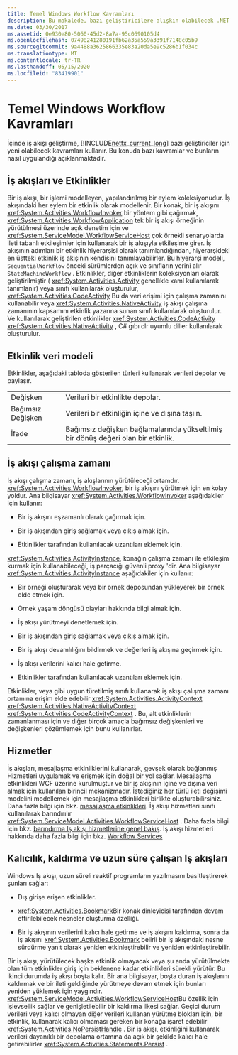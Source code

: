 ```yaml
---
title: Temel Windows Workflow Kavramları
description: Bu makalede, bazı geliştiricilere alışkın olabilecek .NET Framework 4.6.1 iş akışı geliştirme kavramlarından bazıları açıklanmaktadır.
ms.date: 03/30/2017
ms.assetid: 0e930e80-5060-45d2-8a7a-95c0690105d4
ms.openlocfilehash: 07498241280191fb62a35a559a3391f7148c05b9
ms.sourcegitcommit: 9a4488a3625866335e83a20da5e9c5286b1f034c
ms.translationtype: MT
ms.contentlocale: tr-TR
ms.lasthandoff: 05/15/2020
ms.locfileid: "83419901"
---
```

# <a name="fundamental-windows-workflow-concepts"></a>Temel Windows Workflow Kavramları
İçinde iş akışı geliştirme, [!INCLUDE[netfx_current_long](../../../includes/netfx-current-long-md.md)] bazı geliştiriciler için yeni olabilecek kavramları kullanır. Bu konuda bazı kavramlar ve bunların nasıl uygulandığı açıklanmaktadır.  
  
## <a name="workflows-and-activities"></a>İş akışları ve Etkinlikler  
 Bir iş akışı, bir işlemi modelleyen, yapılandırılmış bir eylem koleksiyonudur. İş akışındaki her eylem bir etkinlik olarak modellenir. Bir konak, bir iş akışını <xref:System.Activities.WorkflowInvoker> bir yöntem gibi çağırmak, <xref:System.Activities.WorkflowApplication> tek bir iş akışı örneğinin yürütülmesi üzerinde açık denetim için ve <xref:System.ServiceModel.WorkflowServiceHost> çok örnekli senaryolarda ileti tabanlı etkileşimler için kullanarak bir iş akışıyla etkileşime girer. İş akışının adımları bir etkinlik hiyerarşisi olarak tanımlandığından, hiyerarşideki en üstteki etkinlik iş akışının kendisini tanımlayabilirler. Bu hiyerarşi modeli, `SequentialWorkflow` önceki sürümlerden açık ve sınıfların yerini alır `StateMachineWorkflow` . Etkinlikler, diğer etkinliklerin koleksiyonları olarak geliştirilmiştir ( <xref:System.Activities.Activity> genellıkle xaml kullanılarak tanımlanır) veya sınıfı kullanılarak oluşturulur, <xref:System.Activities.CodeActivity> Bu da veri erişimi için çalışma zamanını kullanabilir veya <xref:System.Activities.NativeActivity> iş akışı çalışma zamanının kapsamını etkinlik yazarına sunan sınıfı kullanılarak oluşturulur. Ve kullanılarak geliştirilen etkinlikler <xref:System.Activities.CodeActivity> <xref:System.Activities.NativeActivity> , C# gıbı clr uyumlu diller kullanılarak oluşturulur.  
  
## <a name="activity-data-model"></a>Etkinlik veri modeli  
 Etkinlikler, aşağıdaki tabloda gösterilen türleri kullanarak verileri depolar ve paylaşır.  
  
|||  
|-|-|  
|Değişken|Verileri bir etkinlikte depolar.|  
|Bağımsız Değişken|Verileri bir etkinliğin içine ve dışına taşıın.|  
|İfade|Bağımsız değişken bağlamalarında yükseltilmiş bir dönüş değeri olan bir etkinlik.|  
  
## <a name="workflow-runtime"></a>İş akışı çalışma zamanı  
 İş akışı çalışma zamanı, iş akışlarının yürütüleceği ortamdır. <xref:System.Activities.WorkflowInvoker>, bir iş akışını yürütmek için en kolay yoldur. Ana bilgisayar <xref:System.Activities.WorkflowInvoker> aşağıdakiler için kullanır:  
  
- Bir iş akışını eşzamanlı olarak çağırmak için.  
  
- Bir iş akışından giriş sağlamak veya çıkış almak için.  
  
- Etkinlikler tarafından kullanılacak uzantıları eklemek için.  
  
 <xref:System.Activities.ActivityInstance>, konağın çalışma zamanı ile etkileşim kurmak için kullanabileceği, iş parçacığı güvenli proxy 'dir. Ana bilgisayar <xref:System.Activities.ActivityInstance> aşağıdakiler için kullanır:  
  
- Bir örneği oluşturarak veya bir örnek deposundan yükleyerek bir örnek elde etmek için.  
  
- Örnek yaşam döngüsü olayları hakkında bilgi almak için.  
  
- İş akışı yürütmeyi denetlemek için.  
  
- Bir iş akışından giriş sağlamak veya çıkış almak için.  
  
- Bir iş akışı devamlılığını bildirmek ve değerleri iş akışına geçirmek için.  
  
- İş akışı verilerini kalıcı hale getirme.  
  
- Etkinlikler tarafından kullanılacak uzantıları eklemek için.  
  
 Etkinlikler, veya gibi uygun türetilmiş sınıfı kullanarak iş akışı çalışma zamanı ortamına erişim elde edebilir <xref:System.Activities.ActivityContext> <xref:System.Activities.NativeActivityContext> <xref:System.Activities.CodeActivityContext> . Bu, alt etkinliklerin zamanlanması için ve diğer birçok amaçla bağımsız değişkenleri ve değişkenleri çözümlemek için bunu kullanırlar.  
  
## <a name="services"></a>Hizmetler  
 İş akışları, mesajlaşma etkinliklerini kullanarak, gevşek olarak bağlanmış Hizmetleri uygulamak ve erişmek için doğal bir yol sağlar. Mesajlaşma etkinlikleri WCF üzerine kurulmuştur ve bir iş akışının içine ve dışına veri almak için kullanılan birincil mekanizmadır. İstediğiniz her türlü ileti değişimi modelini modellemek için mesajlaşma etkinlikleri birlikte oluşturabilirsiniz. Daha fazla bilgi için bkz. [mesajlaşma etkinlikleri](../wcf/feature-details/messaging-activities.md). İş akışı hizmetleri sınıfı kullanılarak barındırılır <xref:System.ServiceModel.Activities.WorkflowServiceHost> . Daha fazla bilgi için bkz. [barındırma Iş akışı hizmetlerine genel bakış](../wcf/feature-details/hosting-workflow-services-overview.md). İş akışı hizmetleri hakkında daha fazla bilgi için bkz. [Workflow Services](../wcf/feature-details/workflow-services.md)  
  
## <a name="persistence-unloading-and-long-running-workflows"></a>Kalıcılık, kaldırma ve uzun süre çalışan Iş akışları  
 Windows Iş akışı, uzun süreli reaktif programların yazılmasını basitleştirerek şunları sağlar:  
  
- Dış girişe erişen etkinlikler.  
  
- <xref:System.Activities.Bookmark>Bir konak dinleyicisi tarafından devam ettirilebilecek nesneler oluşturma özelliği.  
  
- Bir iş akışının verilerini kalıcı hale getirme ve iş akışını kaldırma, sonra da iş akışını <xref:System.Activities.Bookmark> belirli bir iş akışındaki nesne sürdürme yanıt olarak yeniden etkinleştirebilir ve yeniden etkinleştirebilir.  
  
 Bir iş akışı, yürütülecek başka etkinlik olmayacak veya şu anda yürütülmekte olan tüm etkinlikler giriş için beklenene kadar etkinlikleri sürekli yürütür. Bu ikinci durumda iş akışı boşta kalır. Bir ana bilgisayar, boşta duran iş akışlarını kaldırmak ve bir ileti geldiğinde yürütmeye devam etmek için bunları yeniden yüklemek için yaygındır. <xref:System.ServiceModel.Activities.WorkflowServiceHost>Bu özellik için işlevsellik sağlar ve genişletilebilir bir kaldırma ilkesi sağlar. Geçici durum verileri veya kalıcı olmayan diğer verileri kullanan yürütme blokları için, bir etkinlik, kullanarak kalıcı olmaması gereken bir konağa işaret edebilir <xref:System.Activities.NoPersistHandle> . Bir iş akışı, etkinliğini kullanarak verileri dayanıklı bir depolama ortamına da açık bir şekilde kalıcı hale getirebilirler <xref:System.Activities.Statements.Persist> .
